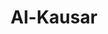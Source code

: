 ---
title: "Al-Kausar"
arabic: "الكوثر"
no: 108
arabic_no: ١٠٨
ayah: 3
prev: al-maun
next: al-kafirun
---